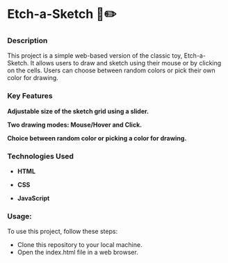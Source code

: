 # Etch-a-Sketch 🎨✏️
### Description
This project is a simple web-based version of the classic toy, Etch-a-Sketch. It allows users to draw and sketch using their mouse or by clicking on the cells. Users can choose between random colors or pick their own color for drawing.

### Key Features
**Adjustable size of the sketch grid using a slider.**

**Two drawing modes: Mouse/Hover and Click.**

**Choice between random color or picking a color for drawing.**

### Technologies Used
* **HTML**

* **CSS**

* **JavaScript**

### Usage:
To use this project, follow these steps:
* Clone this repository to your local machine.
* Open the index.html file in a web browser.